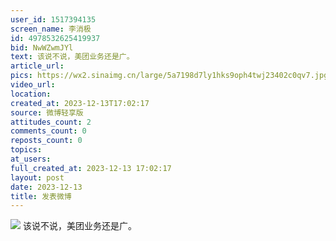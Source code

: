 ```yaml
---
user_id: 1517394135
screen_name: 李消极
id: 4978532625419937
bid: NwWZwmJYl
text: 该说不说，美团业务还是广。 
article_url: 
pics: https://wx2.sinaimg.cn/large/5a7198d7ly1hks9oph4twj23402c0qv7.jpg
video_url: 
location: 
created_at: 2023-12-13T17:02:17
source: 微博轻享版
attitudes_count: 2
comments_count: 0
reposts_count: 0
topics: 
at_users: 
full_created_at: 2023-12-13 17:02:17
layout: post
date: 2023-12-13
title: 发表微博
---
```



![](https://image.baidu.com/search/down?url=https://wx2.sinaimg.cn/large/5a7198d7ly1hks9oph4twj23402c0qv7.jpg)
该说不说，美团业务还是广。 
